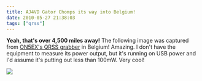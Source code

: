 ```yaml
---
title: AJ4VD Gator Chomps its way into Belgium!
date: 2010-05-27 21:38:03
tags: ["qrss"]
---
```




__Yeah, that's over 4,500 miles away!__ The following image was captured from [ON5EX's QRSS grabber](http://www.on5ex.be/grabber/grabber.html) in Belgium! Amazing. I don't have the equipment to measure its power output, but it's running on USB power and I'd assume it's putting out less than 100mW. Very cool!

<div class="text-center img-border">

![](https://swharden.com/static/2010/05/27/aj4vd_gator_belgium.jpg)

</div>

